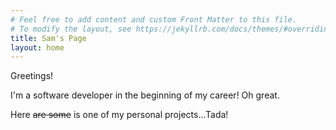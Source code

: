 ```yaml
---
# Feel free to add content and custom Front Matter to this file.
# To modify the layout, see https://jekyllrb.com/docs/themes/#overriding-theme-defaults
title: Sam's Page
layout: home
---
```


Greetings!

I'm a software developer in the beginning of my career! Oh great.

Here ~~are some~~ is one of my personal projects...Tada!
